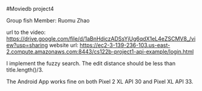 #Moviedb project4

Group fish
Member: Ruomu Zhao

url to the video: https://drive.google.com/file/d/1aBnHdiczADSsYjUg6qdX1eL4eZSCMV8_/view?usp=sharing
website url: https://ec2-3-139-236-103.us-east-2.compute.amazonaws.com:8443/cs122b-project1-api-example/login.html

I implement the fuzzy search. The edit distance should be less than title.length()/3.

The Android App works fine on both Pixel 2 XL API 30 and Pixel XL API 33.


